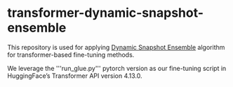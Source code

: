 # transformer-dynamic-snapshot-ensemble

This repository is used for applying [Dynamic Snapshot Ensemble](https://papers.nips.cc/paper/2020/hash/e464656edca5e58850f8cec98cbb979b-Abstract.html) algorithm for transformer-based fine-tuning methods. 

We leverage the '''run_glue.py''' pytorch version as our fine-tuning script in HuggingFace’s Transformer API version 4.13.0.